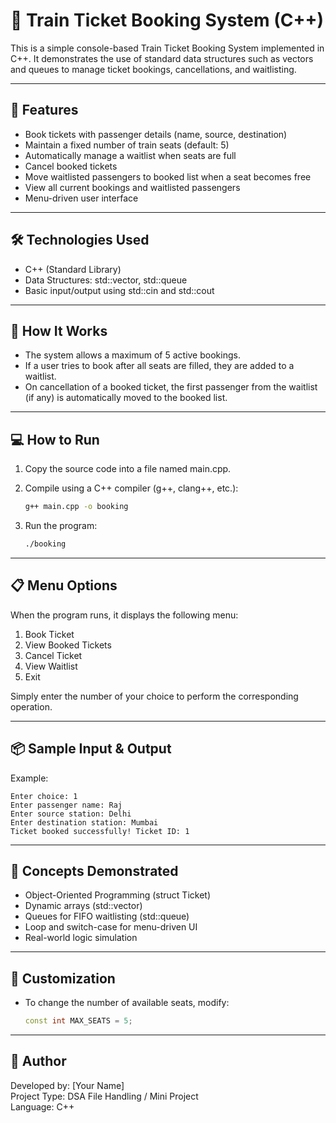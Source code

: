 
# 🚆 Train Ticket Booking System (C++)

This is a simple console-based Train Ticket Booking System implemented in C++. It demonstrates the use of standard data structures such as vectors and queues to manage ticket bookings, cancellations, and waitlisting.

---

## 📌 Features

- Book tickets with passenger details (name, source, destination)
- Maintain a fixed number of train seats (default: 5)
- Automatically manage a waitlist when seats are full
- Cancel booked tickets
- Move waitlisted passengers to booked list when a seat becomes free
- View all current bookings and waitlisted passengers
- Menu-driven user interface

---

## 🛠️ Technologies Used

- C++ (Standard Library)
- Data Structures: std::vector, std::queue
- Basic input/output using std::cin and std::cout

---

## 🚀 How It Works

- The system allows a maximum of 5 active bookings.
- If a user tries to book after all seats are filled, they are added to a waitlist.
- On cancellation of a booked ticket, the first passenger from the waitlist (if any) is automatically moved to the booked list.

---

## 💻 How to Run

1. Copy the source code into a file named main.cpp.
2. Compile using a C++ compiler (g++, clang++, etc.):

   ```bash
   g++ main.cpp -o booking
   ```

3. Run the program:

   ```bash
   ./booking
   ```

---

## 📋 Menu Options

When the program runs, it displays the following menu:

1. Book Ticket  
2. View Booked Tickets  
3. Cancel Ticket  
4. View Waitlist  
5. Exit  

Simply enter the number of your choice to perform the corresponding operation.

---

## 📦 Sample Input & Output

Example:
```
Enter choice: 1
Enter passenger name: Raj
Enter source station: Delhi
Enter destination station: Mumbai
Ticket booked successfully! Ticket ID: 1
```

---

## 🧠 Concepts Demonstrated

- Object-Oriented Programming (struct Ticket)
- Dynamic arrays (std::vector)
- Queues for FIFO waitlisting (std::queue)
- Loop and switch-case for menu-driven UI
- Real-world logic simulation

---

## 🔧 Customization

- To change the number of available seats, modify:
  ```cpp
  const int MAX_SEATS = 5;
  ```

---

## 📝 Author

Developed by: [Your Name]  
Project Type: DSA File Handling / Mini Project  
Language: C++
